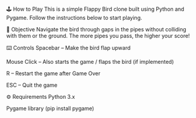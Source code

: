 🕹️ How to Play
This is a simple Flappy Bird clone built using Python and Pygame. Follow the instructions below to start playing.

🎯 Objective
Navigate the bird through gaps in the pipes without colliding with them or the ground. The more pipes you pass, the higher your score!

⌨️ Controls
Spacebar – Make the bird flap upward

Mouse Click – Also starts the game / flaps the bird (if implemented)

R – Restart the game after Game Over

ESC – Quit the game

⚙️ Requirements
Python 3.x

Pygame library (pip install pygame)


